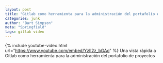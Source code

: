 ```yaml
---
layout: post
title: "Gitlab como herramienta para la administración del portafolio de proyectos"
categories: junk
author: "Bart Simpson"
meta: "Springfield"
tags: gitlab video
---
```


{% include youtube-video.html url="https://www.youtube.com/embed/YzlI2z_bGAo" %}
Una vista rápida a Gitlab como herramienta para la administración del portafolio de proyectos